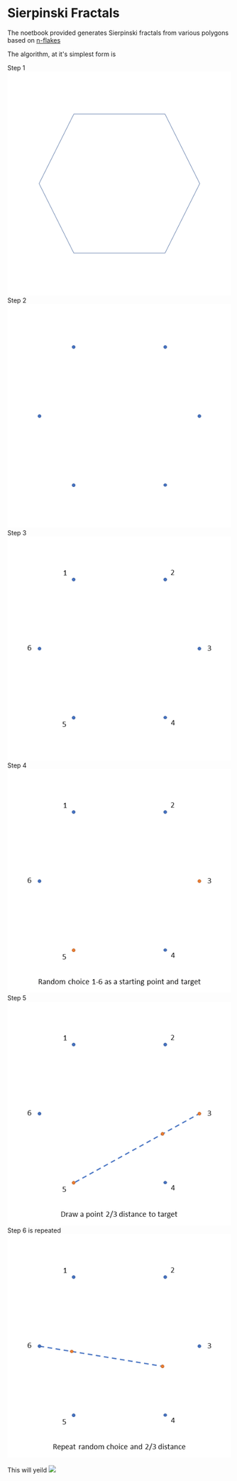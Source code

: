 # Sierpinski Fractals
The noetbook provided generates Sierpinski fractals from various polygons based on [n-flakes](https://en.wikipedia.org/wiki/N-flake)

The algorithm, at it's simplest form is

Step 1
![](images/Slide1.PNG)
Step 2
![](images/Slide2.PNG)
Step 3
![](images/Slide3.PNG)
Step 4
![](images/Slide4.PNG)
Step 5
![](images/Slide5.PNG)
Step 6 is repeated
![](images/Slide6.PNG)

This will yeild
![](images/haxa_sns.gif)




